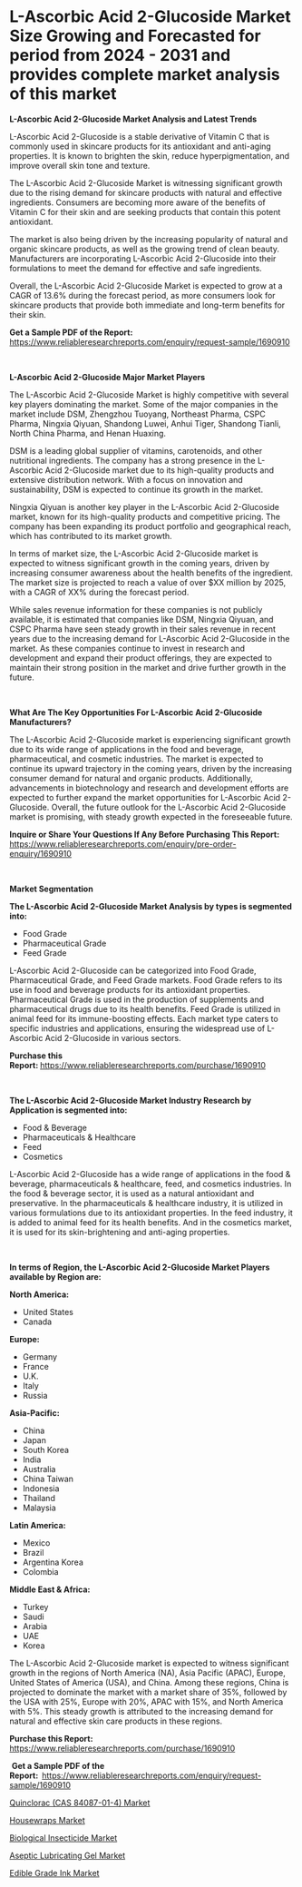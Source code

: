 <p><h1>L-Ascorbic Acid 2-Glucoside Market Size Growing and Forecasted for period from 2024 - 2031 and provides complete market analysis of this market</h1></p><p><strong>L-Ascorbic Acid 2-Glucoside Market Analysis and Latest Trends</strong></p>
<p><p>L-Ascorbic Acid 2-Glucoside is a stable derivative of Vitamin C that is commonly used in skincare products for its antioxidant and anti-aging properties. It is known to brighten the skin, reduce hyperpigmentation, and improve overall skin tone and texture.</p><p>The L-Ascorbic Acid 2-Glucoside Market is witnessing significant growth due to the rising demand for skincare products with natural and effective ingredients. Consumers are becoming more aware of the benefits of Vitamin C for their skin and are seeking products that contain this potent antioxidant.</p><p>The market is also being driven by the increasing popularity of natural and organic skincare products, as well as the growing trend of clean beauty. Manufacturers are incorporating L-Ascorbic Acid 2-Glucoside into their formulations to meet the demand for effective and safe ingredients.</p><p>Overall, the L-Ascorbic Acid 2-Glucoside Market is expected to grow at a CAGR of 13.6% during the forecast period, as more consumers look for skincare products that provide both immediate and long-term benefits for their skin.</p></p>
<p><strong>Get a Sample PDF of the Report:&nbsp;</strong> <a href="https://www.reliableresearchreports.com/enquiry/request-sample/1690910">https://www.reliableresearchreports.com/enquiry/request-sample/1690910</a></p>
<p>&nbsp;</p>
<p><strong>L-Ascorbic Acid 2-Glucoside Major Market Players</strong></p>
<p><p>The L-Ascorbic Acid 2-Glucoside Market is highly competitive with several key players dominating the market. Some of the major companies in the market include DSM, Zhengzhou Tuoyang, Northeast Pharma, CSPC Pharma, Ningxia Qiyuan, Shandong Luwei, Anhui Tiger, Shandong Tianli, North China Pharma, and Henan Huaxing.</p><p>DSM is a leading global supplier of vitamins, carotenoids, and other nutritional ingredients. The company has a strong presence in the L-Ascorbic Acid 2-Glucoside market due to its high-quality products and extensive distribution network. With a focus on innovation and sustainability, DSM is expected to continue its growth in the market.</p><p>Ningxia Qiyuan is another key player in the L-Ascorbic Acid 2-Glucoside market, known for its high-quality products and competitive pricing. The company has been expanding its product portfolio and geographical reach, which has contributed to its market growth.</p><p>In terms of market size, the L-Ascorbic Acid 2-Glucoside market is expected to witness significant growth in the coming years, driven by increasing consumer awareness about the health benefits of the ingredient. The market size is projected to reach a value of over $XX million by 2025, with a CAGR of XX% during the forecast period.</p><p>While sales revenue information for these companies is not publicly available, it is estimated that companies like DSM, Ningxia Qiyuan, and CSPC Pharma have seen steady growth in their sales revenue in recent years due to the increasing demand for L-Ascorbic Acid 2-Glucoside in the market. As these companies continue to invest in research and development and expand their product offerings, they are expected to maintain their strong position in the market and drive further growth in the future.</p></p>
<p>&nbsp;</p>
<p><strong>What Are The Key Opportunities For L-Ascorbic Acid 2-Glucoside Manufacturers?</strong></p>
<p><p>The L-Ascorbic Acid 2-Glucoside market is experiencing significant growth due to its wide range of applications in the food and beverage, pharmaceutical, and cosmetic industries. The market is expected to continue its upward trajectory in the coming years, driven by the increasing consumer demand for natural and organic products. Additionally, advancements in biotechnology and research and development efforts are expected to further expand the market opportunities for L-Ascorbic Acid 2-Glucoside. Overall, the future outlook for the L-Ascorbic Acid 2-Glucoside market is promising, with steady growth expected in the foreseeable future.</p></p>
<p><strong>Inquire or Share Your Questions If Any Before Purchasing This Report:</strong> <a href="https://www.reliableresearchreports.com/enquiry/pre-order-enquiry/1690910">https://www.reliableresearchreports.com/enquiry/pre-order-enquiry/1690910</a></p>
<p>&nbsp;</p>
<p><strong>Market Segmentation</strong></p>
<p><strong>The L-Ascorbic Acid 2-Glucoside Market Analysis by types is segmented into:</strong></p>
<p><ul><li>Food Grade</li><li>Pharmaceutical Grade</li><li>Feed Grade</li></ul></p>
<p><p>L-Ascorbic Acid 2-Glucoside can be categorized into Food Grade, Pharmaceutical Grade, and Feed Grade markets. Food Grade refers to its use in food and beverage products for its antioxidant properties. Pharmaceutical Grade is used in the production of supplements and pharmaceutical drugs due to its health benefits. Feed Grade is utilized in animal feed for its immune-boosting effects. Each market type caters to specific industries and applications, ensuring the widespread use of L-Ascorbic Acid 2-Glucoside in various sectors.</p></p>
<p><strong>Purchase this Report:&nbsp;</strong><a href="https://www.reliableresearchreports.com/purchase/1690910">https://www.reliableresearchreports.com/purchase/1690910</a></p>
<p>&nbsp;</p>
<p><strong>The L-Ascorbic Acid 2-Glucoside Market Industry Research by Application is segmented into:</strong></p>
<p><ul><li>Food & Beverage</li><li>Pharmaceuticals & Healthcare</li><li>Feed</li><li>Cosmetics</li></ul></p>
<p><p>L-Ascorbic Acid 2-Glucoside has a wide range of applications in the food & beverage, pharmaceuticals & healthcare, feed, and cosmetics industries. In the food & beverage sector, it is used as a natural antioxidant and preservative. In the pharmaceuticals & healthcare industry, it is utilized in various formulations due to its antioxidant properties. In the feed industry, it is added to animal feed for its health benefits. And in the cosmetics market, it is used for its skin-brightening and anti-aging properties.</p></p>
<p>&nbsp;</p>
<p><strong>In terms of Region, the L-Ascorbic Acid 2-Glucoside Market Players available by Region are:</strong></p>
<p>
    <p> <strong> North America: </strong>
        <ul>
            <li>United States</li>
            <li>Canada</li>
        </ul>
        </p> 
    <p> <strong> Europe: </strong>
        <ul>
            <li>Germany</li>
            <li>France</li>
            <li>U.K.</li>
            <li>Italy</li>
            <li>Russia</li>
        </ul>
        </p> 
    <p> <strong> Asia-Pacific: </strong>
        <ul>
            <li>China</li>
            <li>Japan</li>
            <li>South Korea</li>
            <li>India</li>
            <li>Australia</li>
            <li>China Taiwan</li>
            <li>Indonesia</li>
            <li>Thailand</li>
            <li>Malaysia</li>
        </ul>
        </p> 
    <p> <strong> Latin America: </strong>
        <ul>
            <li>Mexico</li>
            <li>Brazil</li>
            <li>Argentina Korea</li>
            <li>Colombia</li>
        </ul>
        </p> 
    <p> <strong> Middle East & Africa: </strong>
        <ul>
            <li>Turkey</li>
            <li>Saudi</li>
            <li>Arabia</li>
            <li>UAE</li>
            <li>Korea</li>
        </ul>
    </p>
    </p>
<p><p>The L-Ascorbic Acid 2-Glucoside market is expected to witness significant growth in the regions of North America (NA), Asia Pacific (APAC), Europe, United States of America (USA), and China. Among these regions, China is projected to dominate the market with a market share of 35%, followed by the USA with 25%, Europe with 20%, APAC with 15%, and North America with 5%. This steady growth is attributed to the increasing demand for natural and effective skin care products in these regions.</p></p>
<p><strong>Purchase this Report: </strong><a href="https://www.reliableresearchreports.com/purchase/1690910">https://www.reliableresearchreports.com/purchase/1690910</a></p>
<p>&nbsp;<strong>Get a Sample PDF of the Report:&nbsp;&nbsp;</strong><a href="https://www.reliableresearchreports.com/enquiry/request-sample/1690910">https://www.reliableresearchreports.com/enquiry/request-sample/1690910</a></p>
<p><strong></strong></p>
<p><p><a href="https://github.com/timeliteaut/Market-Research-Report-List-1/blob/main/quinclorac-cas-84087-01-4-market.md">Quinclorac (CAS 84087-01-4) Market</a></p><p><a href="https://github.com/nancykennedykellievqfqt2/Market-Research-Report-List-1/blob/main/housewraps-market.md">Housewraps Market</a></p><p><a href="https://github.com/seekum/Market-Research-Report-List-1/blob/main/biological-insecticide-market.md">Biological Insecticide Market</a></p><p><a href="https://issuu.com/reportprime-2/docs/aseptic-lubricating-gel-market-size-2030.pptx">Aseptic Lubricating Gel Market</a></p><p><a href="https://issuu.com/reportprime-2/docs/edible-grade-ink-market-size-2030.pptx">Edible Grade Ink Market</a></p></p>